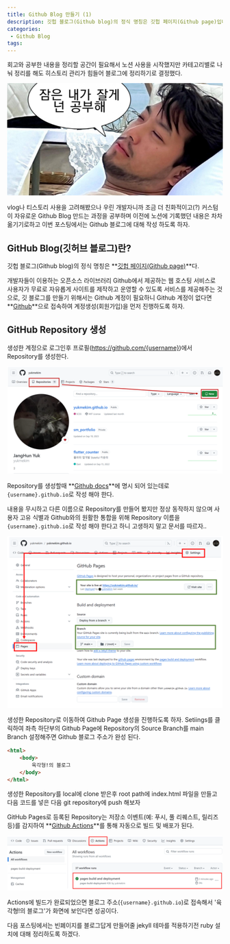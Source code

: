 ```yaml
---
title: Github Blog 만들기 (1)
description: 깃헙 블로그(Github blog)의 정식 명칭은 깃헙 페이지(Github page)입니다. 개발자들이 이용하는 오픈소스 라이브러리 Github에서 제공하는 웹 호스팅 서비스로 사용자가 무료로 자유롭게 사이트를 제작하고 운영할 수 있는 서비스를 제공해주는 것 입니다.
categories:
 - Github Blog
tags:
---
```


회고와 공부한 내용을 정리할 공간이 필요해서 노션 사용을 시작했지만 카테고리별로 나눠 정리를 해도 히스토리 관리가 힘들어 블로그에 정리하기로 결정했다.

![Desktop Preview](/assets/images/post/gitblog_1/chimhaha.png)

vlog나 티스토리 사용을 고려해봤으나 우린 개발자니까 조금 더 친화적이고(?) 커스텀이 자유로운 Github Blog 만드는 과정을 공부하며 이전에 노션에 기록했던 내용은 차차 옮기기로하고 이번 포스팅에서는 Github 블로그에 대해 작성 하도록 하자.

## GitHub Blog(깃허브 블로그)란?

깃헙 블로그(Github blog)의 정식 명칭은 **[깃헙 페이지(Github page)](https://docs.github.com/ko/pages/quickstart)**다.

개발자들이 이용하는 오픈소스 라이브러리 Github에서 제공하는 웹 호스팅 서비스로 사용자가 무료로 자유롭게 사이트를 제작하고 운영할 수 있도록 서비스를 제공해주는 것으로, 깃 블로그를 만들기 위해서는 Github 계정이 필요하니 Github 계정이 없다면 **[Github](https://github.com/)**으로 접속하여 계정생성(회원가입)을 먼저 진행하도록 하자.

## GitHub Repository 생성
생성한 계정으로 로그인후 프로필(https://github.com/{username})에서 Repository를 생성한다.

![Desktop Preview](/assets/images/post/gitblog_1/git-repository.png)

Repository를 생성할때 **[Github docs](https://docs.github.com/ko/pages/quickstart)**에 명시 되어 있는데로 `{username}.github.io`로 작성 해야 한다.

 내용을 무시하고 다른 이름으로 Repository를 만들어 봤지만 정상 동작하지 않으며 사용자 고유 식별과 Github와의 원활한 통합을 위해 Repository 이름을 `{username}.github.io`로 작성 해야 한다고 하니 고생하지 말고 문서를 따르자.. 

![Desktop Preview](/assets/images/post/gitblog_1/git-page-settings.png)

생성한 Repository로 이동하여 Github Page 생성을 진행하도록 하자. Setiings를 클릭하여 좌측 하단부의 Github Page에 Repository의 Source Branch를 main Branch 설정해주면 Github 블로그 주소가 완성 된다.

```html
<html>
	<body>
		육각형!의 블로그
	</body>
</html>
```

생성한 Repository를 local에 clone 받은후 root path에 index.html 파일을 만들고 다음 코드를 넣은 다음 git repository에 push 해보자

GitHub Pages로 등록된 Repository는 저장소 이벤트(예: 푸시, 풀 리퀘스트, 릴리즈 등)를 감지하여 **[Github Actions](https://docs.github.com/ko/actions)**를 통해 자동으로 빌드 및 배포가 된다.

![Desktop Preview](/assets/images/post/gitblog_1/git-actions.png)

Actions에 빌드가 완료되었으면 블로그 주소(`{username}.github.io`)로 접속해서 '육각형!의 블로그'가 화면에 보인다면 성공이다.

다음 포스팅에서는 빈폐이지를 블로그답게 만들어줄 jekyll 테마를 적용하기전 ruby 설치에 대해 정리하도록 하겠다.